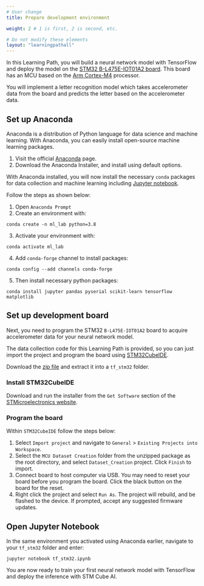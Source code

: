 ```yaml
---
# User change
title: Prepare development environment

weight: 2 # 1 is first, 2 is second, etc.

# Do not modify these elements
layout: "learningpathall"
---
```


In this Learning Path, you will build a neural network model with TensorFlow and deploy the model on the [STM32 B-L475E-IOT01A2 board](https://www.st.com/en/evaluation-tools/b-l475e-iot01a.html). This board has an MCU based on the [Arm Cortex-M4](https://developer.arm.com/Processors/Cortex-M4) processor.

You will implement a letter recognition model which takes accelerometer data from the board and predicts the letter based on the accelerometer data. 

## Set up Anaconda

Anaconda is a distribution of Python language for data science and machine learning. With Anaconda, you can easily install open-source machine learning packages.

1. Visit the official [Anaconda](https://www.anaconda.com/) page.
2. Download the Anaconda Installer, and install using default options.

With Anaconda installed, you will now install the necessary `conda` packages for data collection and machine learning including [Jupyter notebook](https://jupyter.org/).

Follow the steps as shown below:

1. Open `Anaconda Prompt`
2. Create an environment with:
```console
conda create -n ml_lab python=3.8
```
3. Activate your environment with:
```console
conda activate ml_lab
```
4. Add `conda-forge` channel to install packages:
```console
conda config --add channels conda-forge
```
5. Then install necessary python packages:
```console
conda install jupyter pandas pyserial scikit-learn tensorflow matplotlib
```
## Set up development board

Next, you need to program the STM32 `B-L475E-IOT01A2` board to acquire accelerometer data for your neural network model.

The data collection code for this Learning Path is provided, so you can just import the project and program the board using [STM32CubeIDE](https://www.st.com/en/development-tools/stm32cubeide.html).

Download the [zip file](https://github.com/ArmDeveloperEcosystem/arm-learning-paths/blob/main/content/learning-paths/embedded-and-microcontrollers/tflow_nn_stcube/Project_Files/tf_stm32.zip) and extract it into a `tf_stm32` folder.

### Install STM32CubeIDE

Download and run the installer from the `Get Software` section of the [STMicroelectronics website](https://www.st.com/en/development-tools/stm32cubeide.html).

### Program the board 

Within `STM32CubeIDE` follow the steps below:

1. Select `Import project` and navigate to `General` > `Existing Projects into Workspace`.
2. Select the `MCU Dataset Creation` folder from the unzipped package as the root directory, and select `Dataset_Creation` project. Click `Finish` to import.
2. Connect board to host computer via USB. You may need to reset your board before you program the board. Click the black button on the board for the reset.
3. Right click the project and select `Run As`. The project will rebuild, and be flashed to the device. If prompted, accept any suggested firmware updates.

## Open Jupyter Notebook

In the same environment you activated using Anaconda earlier, navigate to your `tf_stm32` folder and enter:
```console
jupyter notebook tf_stm32.ipynb
```
You are now ready to train your first neural network model with TensorFlow and deploy the inference with STM Cube AI. 
